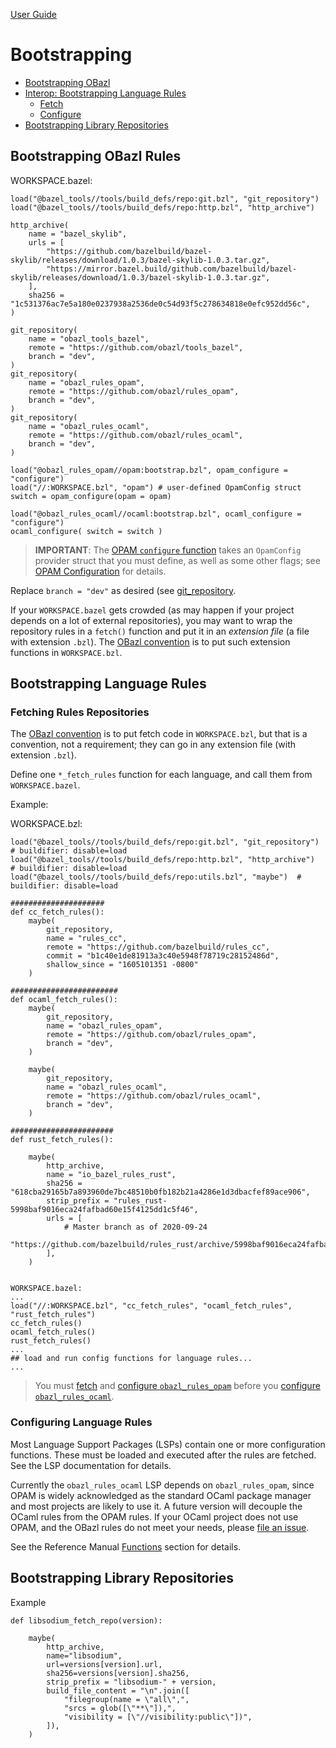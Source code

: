 [User Guide](index.md)

Bootstrapping
=============

-   [Bootstrapping OBazl](#bootstrap_obazl)
-   [Interop: Bootstrapping Language Rules](#rules)
    -   [Fetch](#fetch_rules)
    -   [Configure](#config_rules)
-   [Bootstrapping Library Repositories](#libraries)

<a name="bootstrap_obazl">Bootstrapping OBazl Rules</a>
-------------------------------------------------------

WORKSPACE.bazel:

    load("@bazel_tools//tools/build_defs/repo:git.bzl", "git_repository")
    load("@bazel_tools//tools/build_defs/repo:http.bzl", "http_archive")

    http_archive(
        name = "bazel_skylib",
        urls = [
            "https://github.com/bazelbuild/bazel-skylib/releases/download/1.0.3/bazel-skylib-1.0.3.tar.gz",
            "https://mirror.bazel.build/github.com/bazelbuild/bazel-skylib/releases/download/1.0.3/bazel-skylib-1.0.3.tar.gz",
        ],
        sha256 = "1c531376ac7e5a180e0237938a2536de0c54d93f5c278634818e0efc952dd56c",
    )

    git_repository(
        name = "obazl_tools_bazel",
        remote = "https://github.com/obazl/tools_bazel",
        branch = "dev",
    )
    git_repository(
        name = "obazl_rules_opam",
        remote = "https://github.com/obazl/rules_opam",
        branch = "dev",
    )
    git_repository(
        name = "obazl_rules_ocaml",
        remote = "https://github.com/obazl/rules_ocaml",
        branch = "dev",
    )

    load("@obazl_rules_opam//opam:bootstrap.bzl", opam_configure = "configure")
    load("//:WORKSPACE.bzl", "opam") # user-defined OpamConfig struct
    switch = opam_configure(opam = opam)

    load("@obazl_rules_ocaml//ocaml:bootstrap.bzl", ocaml_configure = "configure")
    ocaml_configure( switch = switch )

> **IMPORTANT**: The [OPAM `configure`
> function](../refman/functions.md#opam_config) takes an `OpamConfig`
> provider struct that you must define, as well as some other flags; see
> [OPAM Configuration](configuration.md#opamconfig) for details.

Replace `branch = "dev"` as desired (see
[git\_repository](https://docs.bazel.build/versions/master/repo/git.html).

If your `WORKSPACE.bazel` gets crowded (as may happen if your project
depends on a lot of external repositories), you may want to wrap the
repository rules in a `fetch()` function and put it in an *extension
file* (a file with extension `.bzl`). The [OBazl
convention](conventions.md) is to put such extension functions in
`WORKSPACE.bzl`.

<a name="rules">Bootstrapping Language Rules</a>
------------------------------------------------

### <a name="fetch_rules">Fetching Rules Repositories</a>

The [OBazl convention](conventions.md) is to put fetch code in
`WORKSPACE.bzl`, but that is a convention, not a requirement; they can
go in any extension file (with extension `.bzl`).

Define one `*_fetch_rules` function for each language, and call them
from `WORKSPACE.bazel`.

Example:

WORKSPACE.bzl:

    load("@bazel_tools//tools/build_defs/repo:git.bzl", "git_repository") # buildifier: disable=load
    load("@bazel_tools//tools/build_defs/repo:http.bzl", "http_archive")  # buildifier: disable=load
    load("@bazel_tools//tools/build_defs/repo:utils.bzl", "maybe")  # buildifier: disable=load

    #####################
    def cc_fetch_rules():
        maybe(
            git_repository,
            name = "rules_cc",
            remote = "https://github.com/bazelbuild/rules_cc",
            commit = "b1c40e1de81913a3c40e5948f78719c28152486d",
            shallow_since = "1605101351 -0800"
        )

    ########################
    def ocaml_fetch_rules():
        maybe(
            git_repository,
            name = "obazl_rules_opam",
            remote = "https://github.com/obazl/rules_opam",
            branch = "dev",
        )

        maybe(
            git_repository,
            name = "obazl_rules_ocaml",
            remote = "https://github.com/obazl/rules_ocaml",
            branch = "dev",
        )

    #######################
    def rust_fetch_rules():

        maybe(
            http_archive,
            name = "io_bazel_rules_rust",
            sha256 = "618cba29165b7a893960de7bc48510b0fb182b21a4286e1d3dbacfef89ace906",
            strip_prefix = "rules_rust-5998baf9016eca24fafbad60e15f4125dd1c5f46",
            urls = [
                # Master branch as of 2020-09-24
                "https://github.com/bazelbuild/rules_rust/archive/5998baf9016eca24fafbad60e15f4125dd1c5f46.tar.gz",
            ],
        )


    WORKSPACE.bazel:
    ...
    load("//:WORKSPACE.bzl", "cc_fetch_rules", "ocaml_fetch_rules", "rust_fetch_rules")
    cc_fetch_rules()
    ocaml_fetch_rules()
    rust_fetch_rules()
    ...
    ## load and run config functions for language rules...
    ...

> You must [fetch](#fetch_rules) and [configure
> `obazl_rules_opam`](configuration.md#opamconfig) before you [configure
> `obazl_rules_ocaml`](configuration.md#ocamlconfig).

### <a name="config_rules">Configuring Language Rules</a>

Most Language Support Packages (LSPs) contain one or more configuration
functions. These must be loaded and executed after the rules are
fetched. See the LSP documentation for details.

Currently the `obazl_rules_ocaml` LSP depends on `obazl_rules_opam`,
since OPAM is widely acknowledged as the standard OCaml package manager
and most projects are likely to use it. A future version will decouple
the OCaml rules from the OPAM rules. If your OCaml project does not use
OPAM, and the OBazl rules do not meet your needs, please [file an
issue](https://github.com/obazl/rules_ocaml/issues).

See the Reference Manual [Functions](../refman/index.md#functions)
section for details.

<a name="libraries">Bootstrapping Library Repositories</a>
----------------------------------------------------------

Example

    def libsodium_fetch_repo(version):

        maybe(
            http_archive,
            name="libsodium",
            url=versions[version].url,
            sha256=versions[version].sha256,
            strip_prefix = "libsodium-" + version,
            build_file_content = "\n".join([
                "filegroup(name = \"all\",",
                "srcs = glob([\"**\"]),",
                "visibility = [\"//visibility:public\"])",
            ]),
        )

